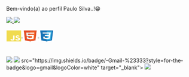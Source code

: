 Bem-vindo(a) ao perfil Paulo Silva..!😁

 <div>
   <a href="https://github.com/PauloSilva">
   <img height="180em" src="https://github-readme-stats.vercel.app/api?username=PauloSilva&show_icons=true&theme=tokyonight&include_all_commits=true&count_private=true"/>
   <img height="180em" src="https://github-readme-stats.vercel.app/api/top-langs/?username=PauloSilva&layout=compact&langs_count=6&theme=dracula"/>
</div>
    
<div style="display: inline_block"><br>
  <img align="center" alt="Js" height="30" width="40" src="https://raw.githubusercontent.com/devicons/devicon/master/icons/javascript/javascript-plain.svg">
  <img align="center" alt="HTML" height="30" width="40" src="https://raw.githubusercontent.com/devicons/devicon/master/icons/html5/html5-original.svg">
  <img align="center" alt="CSS" height="30" width="40" src="https://raw.githubusercontent.com/devicons/devicon/master/icons/css3/css3-original.svg">
</div>
 
<br>
 
###
 
<div> 
  <a href="https://youtube.com/@PauloSilva-yp2do?si=jMTHi3YP2FaXAUZn="_blank"><img src="https://img.shields.io/badge/YouTube-FF0000?style=for-the-badge&logo=youtube&logoColor=white" target="_blank"></a>
  <a href="https://instagram.com/paulo1714silva" target="_blank"><img src="https://img.shields.io/badge/-Instagram-%23E4405F?style=for-the-badge&logo=instagram&logoColor=white" target="_blank"></a> src="https://img.shields.io/badge/-Gmail-%23333?style=for-the-badge&logo=gmail&logoColor=white" target="_blank"></a>
  <a href= target="_blank"><img src="https://img.shields.io/badge/-LinkedIn-%230077B5?style=for-the-badge&logo=linkedin&logoColor=white" target="_blank"></a>
</div>
